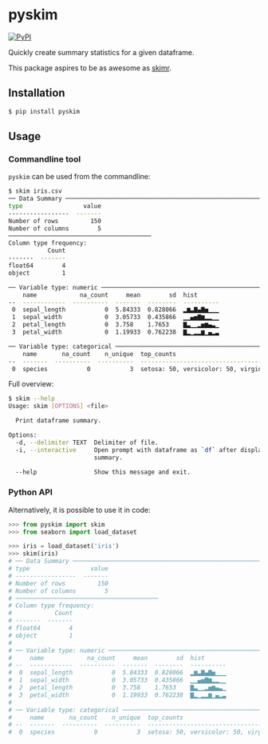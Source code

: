 # pyskim

[![PyPI](https://img.shields.io/pypi/v/pyskim.svg?style=flat)](https://pypi.python.org/pypi/pyskim)

Quickly create summary statistics for a given dataframe.

This package aspires to be as awesome as [skimr](https://github.com/ropensci/skimr).


## Installation

```bash
$ pip install pyskim
```

## Usage

### Commandline tool


`pyskim` can be used from the commandline:

```bash
$ skim iris.csv
── Data Summary ────────────────────────────────────────────────────────────────
type                 value
-----------------  -------
Number of rows         150
Number of columns        5
────────────────────────────────────────
Column type frequency:
           Count
-------  -------
float64        4
object         1

── Variable type: numeric ──────────────────────────────────────────────────────
    name            na_count     mean        sd  hist
--  ------------  ----------  -------  --------  ----------
 0  sepal_length           0  5.84333  0.828066  ▂▆▃▇▄▇▅▁▁▁
 1  sepal_width            0  3.05733  0.435866  ▁▁▄▅▇▆▂▂▁▁
 2  petal_length           0  3.758    1.7653    ▇▃▁▁▂▅▆▄▃▁
 3  petal_width            0  1.19933  0.762238  ▇▂▁▂▂▆▁▄▂▃

── Variable type: categorical ──────────────────────────────────────────────────
    name       na_count    n_unique  top_counts
--  -------  ----------  ----------  -----------------------------------------
 0  species           0           3  setosa: 50, versicolor: 50, virginica: 50
```

Full overview:

```bash
$ skim --help
Usage: skim [OPTIONS] <file>

  Print dataframe summary.

Options:
  -d, --delimiter TEXT  Delimiter of file.
  -i, --interactive     Open prompt with dataframe as `df` after displaying
                        summary.

  --help                Show this message and exit.
```

### Python API

Alternatively, it is possible to use it in code:

```python
>>> from pyskim import skim
>>> from seaborn import load_dataset

>>> iris = load_dataset('iris')
>>> skim(iris)
# ── Data Summary ────────────────────────────────────────────────────────────────
# type                 value
# -----------------  -------
# Number of rows         150
# Number of columns        5
# ────────────────────────────────────────
# Column type frequency:
#            Count
# -------  -------
# float64        4
# object         1
#
# ── Variable type: numeric ──────────────────────────────────────────────────────
#     name            na_count     mean        sd  hist
# --  ------------  ----------  -------  --------  ----------
#  0  sepal_length           0  5.84333  0.828066  ▂▆▃▇▄▇▅▁▁▁
#  1  sepal_width            0  3.05733  0.435866  ▁▁▄▅▇▆▂▂▁▁
#  2  petal_length           0  3.758    1.7653    ▇▃▁▁▂▅▆▄▃▁
#  3  petal_width            0  1.19933  0.762238  ▇▂▁▂▂▆▁▄▂▃
#
# ── Variable type: categorical ──────────────────────────────────────────────────
#     name       na_count    n_unique  top_counts
# --  -------  ----------  ----------  -----------------------------------------
#  0  species           0           3  setosa: 50, versicolor: 50, virginica: 50
```
